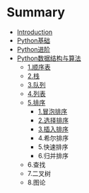 # Summary

* [Introduction](README.md)
* [Python基础](chapter1.md)
* [Python进阶](pythonjin-jie.md)
* [Python数据结构与算法](pythonshu-ju-jie-gou-yu-suan-fa.md)
  * [1.顺序表](pythonshu-ju-jie-gou-yu-suan-fa/shun-xu-biao.md)
  * [2.栈](pythonshu-ju-jie-gou-yu-suan-fa/zhan.md)
  * [3.队列](pythonshu-ju-jie-gou-yu-suan-fa/3dui-lie.md)
  * [4.列表](pythonshu-ju-jie-gou-yu-suan-fa/4lie-biao.md)
  * [5.排序](pythonshu-ju-jie-gou-yu-suan-fa/5pai-xu.md)
    * [1.冒泡排序](pythonshu-ju-jie-gou-yu-suan-fa/5pai-xu/1mao-pao-pai-xu.md)
    * [2.选择排序](pythonshu-ju-jie-gou-yu-suan-fa/5pai-xu/2xuan-ze-pai-xu.md)
    * [3.插入排序](pythonshu-ju-jie-gou-yu-suan-fa/5pai-xu/3cha-ru-pai-xu.md)
    * 4.希尔排序
    * 5.快速排序
    * 6.归并排序
  * 6.查找
  * 7.二叉树
  * 8.图论

